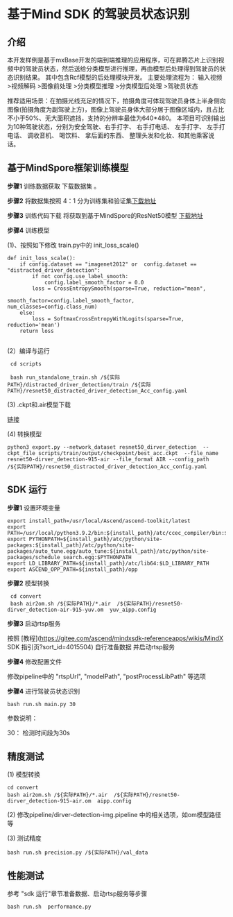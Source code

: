 #  基于Mind SDK 的驾驶员状态识别

## 介绍

本开发样例是基于mxBase开发的端到端推理的应用程序，可在昇腾芯片上识别视频中的驾驶员状态，然后送给分类模型进行推理，再由模型后处理得到驾驶员的状态识别结果。 其中包含Rcf模型的后处理模块开发。 主要处理流程为：  输入视频>视频解码  >图像前处理 >分类模型推理 >分类模型后处理 >驾驶员状态

推荐适用场景：在拍摄光线充足的情况下，拍摄角度可体现驾驶员身体上半身侧向图像(拍摄角度为副驾驶上方)，图像上驾驶员身体大部分居于图像区域内，且占比不小于50%、无大面积遮挡，支持的分辨率最佳为640*480。 本项目可识别输出为10种驾驶状态，分别为安全驾驶、右手打字、 右手打电话、 左手打字、 左手打电话、 调收音机、 喝饮料、 拿后面的东西、 整理头发和化妆、和其他乘客说话。

## 基于MindSpore框架训练模型

**步骤1** 训练数据获取 下载数据集 。

**步骤2** 将数据集按照 4：1 分为训练集和验证集[下载地址](https://mindx.sdk.obs.cn-north-4.myhuaweicloud.com/mindxsdk-referenceapps%20/contrib/DriverStatusRecognition/data.zip)

**步骤3** 训练代码下载  将获取到基于MindSpore的ResNet50模型 [下载地址](https://mindx.sdk.obs.cn-north-4.myhuaweicloud.com/mindxsdk-referenceapps%20/contrib/DriverStatusRecognition/model.zip)

**步骤4** 训练模型

(1)、按照如下修改 train.py中的 init_loss_scale()

```
def init_loss_scale():
    if config.dataset == "imagenet2012" or  config.dataset == "distracted_driver_detection":  
        if not config.use_label_smooth:
            config.label_smooth_factor = 0.0
        loss = CrossEntropySmooth(sparse=True, reduction="mean",
                                  smooth_factor=config.label_smooth_factor, num_classes=config.class_num)
    else:
        loss = SoftmaxCrossEntropyWithLogits(sparse=True, reduction='mean')
    return loss


```

(2）编译与运行

```
 cd scripts
 
 bash run_standalone_train.sh /${实际PATH}/distracted_driver_detection/train /${实际PATH}/resnet50_distracted_driver_detection_Acc_config.yaml
```
(3) .ckpt和.air模型下载

[链接](https://mindx.sdk.obs.cn-north-4.myhuaweicloud.com/mindxsdk-referenceapps%20/contrib/DriverStatusRecognition/model.zip)

(4) 转换模型

```
python3 export.py --network_dataset resnet50_dirver_detection  --ckpt_file scripts/train/output/checkpoint/best_acc.ckpt  --file_name resnet50-dirver_detection-915-air --file_format AIR --config_path /${实际PATH}/resnet50_distracted_driver_detection_Acc_config.yaml
```

## SDK 运行

**步骤1** 设置环境变量

```
export install_path=/usr/local/Ascend/ascend-toolkit/latest
export PATH=/usr/local/python3.9.2/bin:${install_path}/atc/ccec_compiler/bin:${install_path}/atc/bin:$PATH
export PYTHONPATH=${install_path}/atc/python/site-packages:${install_path}/atc/python/site-packages/auto_tune.egg/auto_tune:${install_path}/atc/python/site-packages/schedule_search.egg:$PYTHONPATH
export LD_LIBRARY_PATH=${install_path}/atc/lib64:$LD_LIBRARY_PATH
export ASCEND_OPP_PATH=${install_path}/opp
```

**步骤2** 模型转换

```
 cd convert
 bash air2om.sh /${实际PATH}/*.air  /${实际PATH}/resnet50-dirver_detection-air-915-yuv.om  yuv_aipp.config
```

**步骤3**  启动rtsp服务

按照 [教程](https://gitee.com/ascend/mindxsdk-referenceapps/wikis/MindX SDK 指引页?sort_id=4015504) 自行准备数据 并启动rtsp服务

**步骤4** 修改配置文件

修改pipeline中的 "rtspUrl", "modelPath", "postProcessLibPath" 等选项

**步骤4** 进行驾驶员状态识别

```
bash run.sh main.py 30    
```

参数说明：

30： 检测时间段为30s

## 精度测试

(1) 模型转换

```
cd convert
bash air2om.sh /${实际PATH}/*.air  /${实际PATH}/resnet50-dirver_detection-915-air.om  aipp.config
```

(2)  修改pipeline/dirver-detection-img.pipeline 中的相关选项，如om模型路径等

(3) 测试精度

```
bash run.sh precision.py /${实际PATH}/val_data  
```

## 性能测试

参考 "sdk 运行"章节准备数据、启动rtsp服务等步骤

```
bash run.sh  performance.py 
```
